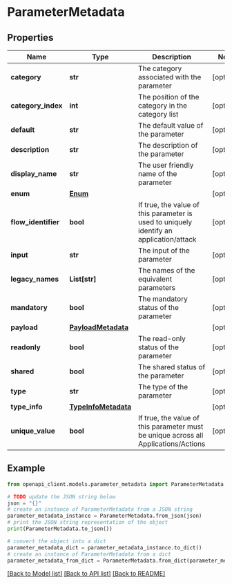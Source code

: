 # ParameterMetadata


## Properties

Name | Type | Description | Notes
------------ | ------------- | ------------- | -------------
**category** | **str** | The category associated with the parameter | [optional] 
**category_index** | **int** | The position of the category in the category list | [optional] 
**default** | **str** | The default value of the parameter | [optional] 
**description** | **str** | The description of the parameter | [optional] 
**display_name** | **str** | The user friendly name of the parameter | [optional] 
**enum** | [**Enum**](Enum.md) |  | [optional] 
**flow_identifier** | **bool** | If true, the value of this parameter is used to uniquely identify an application/attack | [optional] 
**input** | **str** | The input of the parameter | [optional] 
**legacy_names** | **List[str]** | The names of the equivalent parameters | [optional] 
**mandatory** | **bool** | The mandatory status of the parameter | [optional] 
**payload** | [**PayloadMetadata**](PayloadMetadata.md) |  | [optional] 
**readonly** | **bool** | The read-only status of the parameter | [optional] 
**shared** | **bool** | The shared status of the parameter | [optional] 
**type** | **str** | The type of the parameter | [optional] 
**type_info** | [**TypeInfoMetadata**](TypeInfoMetadata.md) |  | [optional] 
**unique_value** | **bool** | If true, the value of this parameter must be unique across all Applications/Actions | [optional] 

## Example

```python
from openapi_client.models.parameter_metadata import ParameterMetadata

# TODO update the JSON string below
json = "{}"
# create an instance of ParameterMetadata from a JSON string
parameter_metadata_instance = ParameterMetadata.from_json(json)
# print the JSON string representation of the object
print(ParameterMetadata.to_json())

# convert the object into a dict
parameter_metadata_dict = parameter_metadata_instance.to_dict()
# create an instance of ParameterMetadata from a dict
parameter_metadata_from_dict = ParameterMetadata.from_dict(parameter_metadata_dict)
```
[[Back to Model list]](../README.md#documentation-for-models) [[Back to API list]](../README.md#documentation-for-api-endpoints) [[Back to README]](../README.md)


